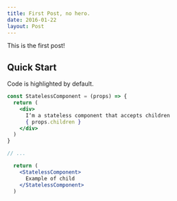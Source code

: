 ```yaml
---
title: First Post, no hero.
date: 2016-01-22
layout: Post
---
```


This is the first post!
## Quick Start

Code is highlighted by default.


```jsx
const StatelessComponent = (props) => {
  return (
    <div>
      I‘m a stateless component that accepts children
      { props.children }
    </div>
  )
}

// ...

  return (
    <StatelessComponent>
      Example of child
    </StatelessComponent>
  )
```
